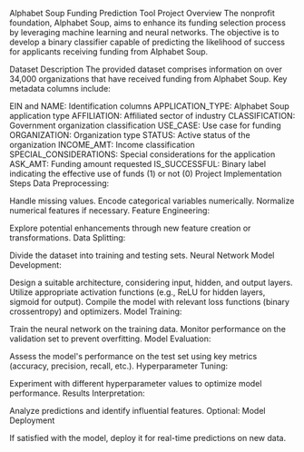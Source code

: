 Alphabet Soup Funding Prediction Tool
Project Overview
The nonprofit foundation, Alphabet Soup, aims to enhance its funding selection process by leveraging machine learning and neural networks. The objective is to develop a binary classifier capable of predicting the likelihood of success for applicants receiving funding from Alphabet Soup.

Dataset Description
The provided dataset comprises information on over 34,000 organizations that have received funding from Alphabet Soup. Key metadata columns include:

EIN and NAME: Identification columns
APPLICATION_TYPE: Alphabet Soup application type
AFFILIATION: Affiliated sector of industry
CLASSIFICATION: Government organization classification
USE_CASE: Use case for funding
ORGANIZATION: Organization type
STATUS: Active status of the organization
INCOME_AMT: Income classification
SPECIAL_CONSIDERATIONS: Special considerations for the application
ASK_AMT: Funding amount requested
IS_SUCCESSFUL: Binary label indicating the effective use of funds (1) or not (0)
Project Implementation Steps
Data Preprocessing:

Handle missing values.
Encode categorical variables numerically.
Normalize numerical features if necessary.
Feature Engineering:

Explore potential enhancements through new feature creation or transformations.
Data Splitting:

Divide the dataset into training and testing sets.
Neural Network Model Development:

Design a suitable architecture, considering input, hidden, and output layers.
Utilize appropriate activation functions (e.g., ReLU for hidden layers, sigmoid for output).
Compile the model with relevant loss functions (binary crossentropy) and optimizers.
Model Training:

Train the neural network on the training data.
Monitor performance on the validation set to prevent overfitting.
Model Evaluation:

Assess the model's performance on the test set using key metrics (accuracy, precision, recall, etc.).
Hyperparameter Tuning:

Experiment with different hyperparameter values to optimize model performance.
Results Interpretation:

Analyze predictions and identify influential features.
Optional: Model Deployment

If satisfied with the model, deploy it for real-time predictions on new data.
